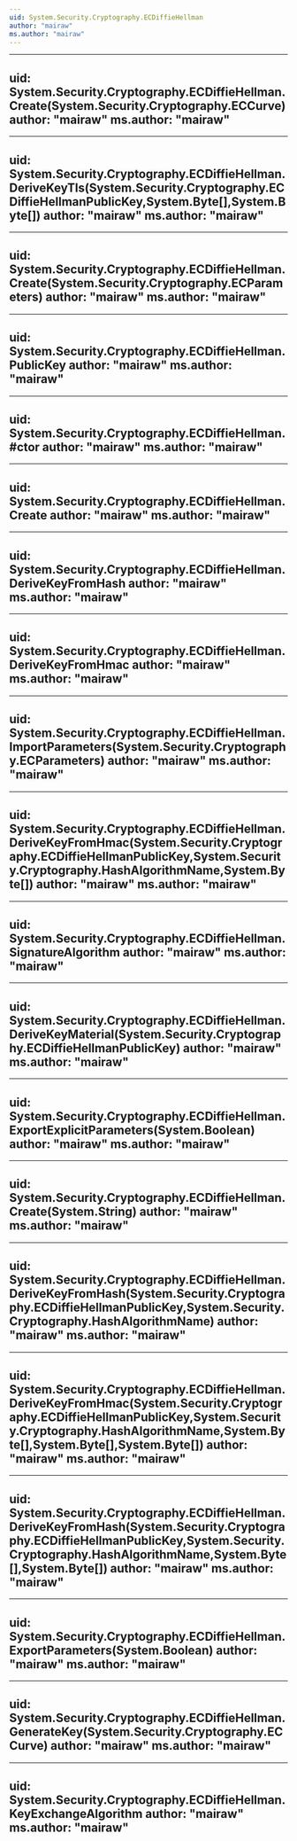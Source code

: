 ```yaml
---
uid: System.Security.Cryptography.ECDiffieHellman
author: "mairaw"
ms.author: "mairaw"
---
```


---
uid: System.Security.Cryptography.ECDiffieHellman.Create(System.Security.Cryptography.ECCurve)
author: "mairaw"
ms.author: "mairaw"
---

---
uid: System.Security.Cryptography.ECDiffieHellman.DeriveKeyTls(System.Security.Cryptography.ECDiffieHellmanPublicKey,System.Byte[],System.Byte[])
author: "mairaw"
ms.author: "mairaw"
---

---
uid: System.Security.Cryptography.ECDiffieHellman.Create(System.Security.Cryptography.ECParameters)
author: "mairaw"
ms.author: "mairaw"
---

---
uid: System.Security.Cryptography.ECDiffieHellman.PublicKey
author: "mairaw"
ms.author: "mairaw"
---

---
uid: System.Security.Cryptography.ECDiffieHellman.#ctor
author: "mairaw"
ms.author: "mairaw"
---

---
uid: System.Security.Cryptography.ECDiffieHellman.Create
author: "mairaw"
ms.author: "mairaw"
---

---
uid: System.Security.Cryptography.ECDiffieHellman.DeriveKeyFromHash
author: "mairaw"
ms.author: "mairaw"
---

---
uid: System.Security.Cryptography.ECDiffieHellman.DeriveKeyFromHmac
author: "mairaw"
ms.author: "mairaw"
---

---
uid: System.Security.Cryptography.ECDiffieHellman.ImportParameters(System.Security.Cryptography.ECParameters)
author: "mairaw"
ms.author: "mairaw"
---

---
uid: System.Security.Cryptography.ECDiffieHellman.DeriveKeyFromHmac(System.Security.Cryptography.ECDiffieHellmanPublicKey,System.Security.Cryptography.HashAlgorithmName,System.Byte[])
author: "mairaw"
ms.author: "mairaw"
---

---
uid: System.Security.Cryptography.ECDiffieHellman.SignatureAlgorithm
author: "mairaw"
ms.author: "mairaw"
---

---
uid: System.Security.Cryptography.ECDiffieHellman.DeriveKeyMaterial(System.Security.Cryptography.ECDiffieHellmanPublicKey)
author: "mairaw"
ms.author: "mairaw"
---

---
uid: System.Security.Cryptography.ECDiffieHellman.ExportExplicitParameters(System.Boolean)
author: "mairaw"
ms.author: "mairaw"
---

---
uid: System.Security.Cryptography.ECDiffieHellman.Create(System.String)
author: "mairaw"
ms.author: "mairaw"
---

---
uid: System.Security.Cryptography.ECDiffieHellman.DeriveKeyFromHash(System.Security.Cryptography.ECDiffieHellmanPublicKey,System.Security.Cryptography.HashAlgorithmName)
author: "mairaw"
ms.author: "mairaw"
---

---
uid: System.Security.Cryptography.ECDiffieHellman.DeriveKeyFromHmac(System.Security.Cryptography.ECDiffieHellmanPublicKey,System.Security.Cryptography.HashAlgorithmName,System.Byte[],System.Byte[],System.Byte[])
author: "mairaw"
ms.author: "mairaw"
---

---
uid: System.Security.Cryptography.ECDiffieHellman.DeriveKeyFromHash(System.Security.Cryptography.ECDiffieHellmanPublicKey,System.Security.Cryptography.HashAlgorithmName,System.Byte[],System.Byte[])
author: "mairaw"
ms.author: "mairaw"
---

---
uid: System.Security.Cryptography.ECDiffieHellman.ExportParameters(System.Boolean)
author: "mairaw"
ms.author: "mairaw"
---

---
uid: System.Security.Cryptography.ECDiffieHellman.GenerateKey(System.Security.Cryptography.ECCurve)
author: "mairaw"
ms.author: "mairaw"
---

---
uid: System.Security.Cryptography.ECDiffieHellman.KeyExchangeAlgorithm
author: "mairaw"
ms.author: "mairaw"
---
